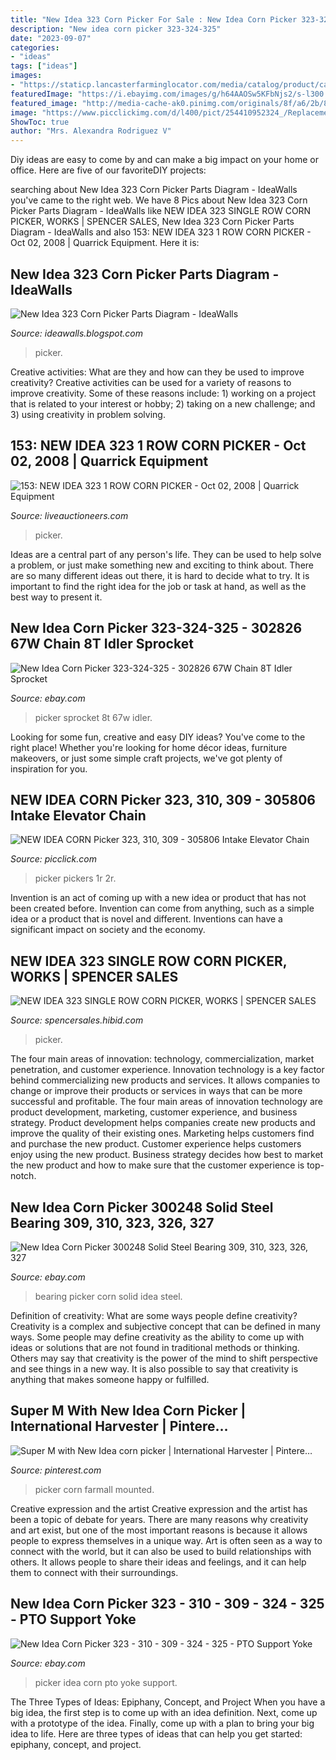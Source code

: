 ```yaml
---
title: "New Idea 323 Corn Picker For Sale : New Idea Corn Picker 323-324-325"
description: "New idea corn picker 323-324-325"
date: "2023-09-07"
categories:
- "ideas"
tags: ["ideas"]
images:
- "https://staticp.lancasterfarminglocator.com/media/catalog/product/cache/1/thumbnail/800x600/9df78eab33525d08d6e5fb8d27136e95/W/I/WIN_20170918_13_28_32_Pro.jpg"
featuredImage: "https://i.ebayimg.com/images/g/h64AAOSw5KFbNjs2/s-l300.jpg"
featured_image: "http://media-cache-ak0.pinimg.com/originals/8f/a6/2b/8fa62b3819a23d9dbb7b48538389618d.jpg"
image: "https://www.picclickimg.com/d/l400/pict/254410952324_/Replacement-13-New-Idea-Corn-Picker-Finger-For.jpg"
ShowToc: true
author: "Mrs. Alexandra Rodriguez V"
---
```



Diy ideas are easy to come by and can make a big impact on your home or office. Here are five of our favoriteDIY projects: 

	

		
searching about New Idea 323 Corn Picker Parts Diagram - IdeaWalls you've came to the right web. We have 8 Pics about New Idea 323 Corn Picker Parts Diagram - IdeaWalls like NEW IDEA 323 SINGLE ROW CORN PICKER, WORKS | SPENCER SALES, New Idea 323 Corn Picker Parts Diagram - IdeaWalls and also 153: NEW IDEA 323 1 ROW CORN PICKER - Oct 02, 2008 | Quarrick Equipment. Here it is:
		
    
## New Idea 323 Corn Picker Parts Diagram - IdeaWalls

<img loading=lazy src="https://staticp.lancasterfarminglocator.com/media/catalog/product/cache/1/thumbnail/800x600/9df78eab33525d08d6e5fb8d27136e95/W/I/WIN_20170918_13_28_32_Pro.jpg" onerror="this.onerror=null;this.src='https://tse4.mm.bing.net/th?id=OIP.AQ-JdpIlcskjF-Rq3rlO4QHaFj&amp;pid=15.1';" alt="New Idea 323 Corn Picker Parts Diagram - IdeaWalls">

_Source: ideawalls.blogspot.com_

>picker. 

	

Creative activities: What are they and how can they be used to improve creativity?
Creative activities can be used for a variety of reasons to improve creativity. Some of these reasons include: 1) working on a project that is related to your interest or hobby; 2) taking on a new challenge; and 3) using creativity in problem solving.

    
## 153: NEW IDEA 323 1 ROW CORN PICKER - Oct 02, 2008 | Quarrick Equipment

<img loading=lazy src="https://p1.liveauctioneers.com/707/17058/5739103_1_x.jpg?auto=webp&amp;format=pjpg&amp;version=1222710426" onerror="this.onerror=null;this.src='https://tse2.mm.bing.net/th?id=OIP.TH36s3dV4X1p5I6M3sf1zQHaFj&amp;pid=15.1';" alt="153: NEW IDEA 323 1 ROW CORN PICKER - Oct 02, 2008 | Quarrick Equipment">

_Source: liveauctioneers.com_

>picker. 

	

Ideas are a central part of any person's life. They can be used to help solve a problem, or just make something new and exciting to think about. There are so many different ideas out there, it is hard to decide what to try. It is important to find the right idea for the job or task at hand, as well as the best way to present it.

    
## New Idea Corn Picker 323-324-325 - 302826 67W Chain 8T Idler Sprocket

<img loading=lazy src="https://i.ebayimg.com/images/g/XuYAAOSw8rtc6m-a/s-l300.jpg" onerror="this.onerror=null;this.src='https://tse3.mm.bing.net/th?id=OIP.IAnhic-OyiEVqaVZRFX7lAAAAA&amp;pid=15.1';" alt="New Idea Corn Picker 323-324-325 - 302826 67W Chain 8T Idler Sprocket">

_Source: ebay.com_

>picker sprocket 8t 67w idler. 

	

Looking for some fun, creative and easy DIY ideas? You've come to the right place! Whether you're looking for home décor ideas, furniture makeovers, or just some simple craft projects, we've got plenty of inspiration for you.

    
## NEW IDEA CORN Picker 323, 310, 309 - 305806 Intake Elevator Chain

<img loading=lazy src="https://www.picclickimg.com/d/l400/pict/254410952324_/Replacement-13-New-Idea-Corn-Picker-Finger-For.jpg" onerror="this.onerror=null;this.src='https://tse2.mm.bing.net/th?id=OIP.fqwq3nN-vQRMEFO1LkR9ugAAAA&amp;pid=15.1';" alt="NEW IDEA CORN Picker 323, 310, 309 - 305806 Intake Elevator Chain">

_Source: picclick.com_

>picker pickers 1r 2r. 

	

Invention is an act of coming up with a new idea or product that has not been created before. Invention can come from anything, such as a simple idea or a product that is novel and different. Inventions can have a significant impact on society and the economy.

    
## NEW IDEA 323 SINGLE ROW CORN PICKER, WORKS | SPENCER SALES

<img loading=lazy src="https://media.sandhills.com/img.axd?id=4323030931&amp;wid=&amp;p=&amp;ext=&amp;w=0&amp;h=0&amp;t=&amp;lp=&amp;c=True&amp;wt=False&amp;sz=Max&amp;rt=0&amp;checksum=PDrkILL5vswQ8UepIg2VQoKhso63hPhT" onerror="this.onerror=null;this.src='https://tse2.mm.bing.net/th?id=OIP.O5KpARD9MJ42x9flPHVsoAHaE7&amp;pid=15.1';" alt="NEW IDEA 323 SINGLE ROW CORN PICKER, WORKS | SPENCER SALES">

_Source: spencersales.hibid.com_

>picker. 

	

The four main areas of innovation: technology, commercialization, market penetration, and customer experience.
Innovation technology is a key factor behind commercializing new products and services. It allows companies to change or improve their products or services in ways that can be more successful and profitable. The four main areas of innovation technology are product development, marketing, customer experience, and business strategy. Product development helps companies create new products and improve the quality of their existing ones. Marketing helps customers find and purchase the new product. Customer experience helps customers enjoy using the new product. Business strategy decides how best to market the new product and how to make sure that the customer experience is top-notch.

    
## New Idea Corn Picker 300248 Solid Steel Bearing 309, 310, 323, 326, 327

<img loading=lazy src="https://i.ebayimg.com/images/g/h64AAOSw5KFbNjs2/s-l300.jpg" onerror="this.onerror=null;this.src='https://tse4.mm.bing.net/th?id=OIP.YJ1tidwXpgFgalcFsSehigAAAA&amp;pid=15.1';" alt="New Idea Corn Picker 300248 Solid Steel Bearing 309, 310, 323, 326, 327">

_Source: ebay.com_

>bearing picker corn solid idea steel. 

	

Definition of creativity: What are some ways people define creativity?
Creativity is a complex and subjective concept that can be defined in many ways. Some people may define creativity as the ability to come up with ideas or solutions that are not found in traditional methods or thinking. Others may say that creativity is the power of the mind to shift perspective and see things in a new way. It is also possible to say that creativity is anything that makes someone happy or fulfilled.

    
## Super M With New Idea Corn Picker | International Harvester | Pintere…

<img loading=lazy src="http://media-cache-ak0.pinimg.com/originals/8f/a6/2b/8fa62b3819a23d9dbb7b48538389618d.jpg" onerror="this.onerror=null;this.src='https://tse4.mm.bing.net/th?id=OIP.hWsHcXbutorJ0CxqMmPkGAHaFj&amp;pid=15.1';" alt="Super M with New Idea corn picker | International Harvester | Pintere…">

_Source: pinterest.com_

>picker corn farmall mounted. 

	

Creative expression and the artist
Creative expression and the artist has been a topic of debate for years. There are many reasons why creativity and art exist, but one of the most important reasons is because it allows people to express themselves in a unique way. Art is often seen as a way to connect with the world, but it can also be used to build relationships with others. It allows people to share their ideas and feelings, and it can help them to connect with their surroundings.

    
## New Idea Corn Picker 323 - 310 - 309 - 324 - 325 - PTO Support Yoke

<img loading=lazy src="https://i.ebayimg.com/images/g/UCIAAOxywh1TCnjx/s-l300.jpg" onerror="this.onerror=null;this.src='https://tse3.mm.bing.net/th?id=OIP.yyw_TWrdgExUOeE1NgKC4gAAAA&amp;pid=15.1';" alt="New Idea Corn Picker 323 - 310 - 309 - 324 - 325 - PTO Support Yoke">

_Source: ebay.com_

>picker idea corn pto yoke support. 

	

The Three Types of Ideas: Epiphany, Concept, and Project
When you have a big idea, the first step is to come up with an idea definition. Next, come up with a prototype of the idea. Finally, come up with a plan to bring your big idea to life. Here are three types of ideas that can help you get started: epiphany, concept, and project.

